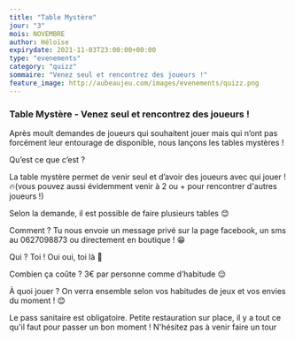 ```yaml
---
title: "Table Mystère"
jour: "3"
mois: NOVEMBRE
author: Héloïse
expirydate: 2021-11-03T23:00:00+00:00
type: "evenements"
category: "quizz"
sommaire: "Venez seul et rencontrez des joueurs !"
feature_image: http://aubeaujeu.com/images/evenements/quizz.png
---
```

### Table Mystère - Venez seul et rencontrez des joueurs !


Après moult demandes de joueurs qui souhaitent jouer mais qui n’ont pas forcément leur entourage de disponible, nous lançons les tables mystères !

Qu’est ce que c’est ?

La table mystère permet de venir seul et d’avoir des joueurs avec qui jouer !🔥(vous pouvez aussi évidemment venir à 2 ou + pour rencontrer d'autres joueurs !)

Selon la demande, il est possible de faire plusieurs tables 😊

Comment ?
Tu nous envoie un message privé sur la page facebook, un sms au 0627098873 ou directement en boutique ! 😁

Qui ?
Toi ! Oui oui, toi là 👀

Combien ça coûte ?
3€ par personne comme d’habitude 😌

À quoi jouer ?
On verra ensemble selon vos habitudes de jeux et vos envies du moment ! 😊

Le pass sanitaire est obligatoire.
Petite restauration sur place, il y a tout ce qu'il faut pour passer un bon moment ! N'hésitez pas à venir faire un tour
